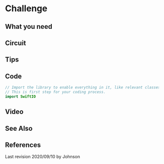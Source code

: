 # Challenge

## What you need

## Circuit

## Tips

## Code

```swift
// Import the library to enable everything in it, like relevant classes and methods. 
// This is first step for your coding process.
import SwiftIO
```

## Video

## See Also

## References

Last revision 2020/09/10 by Johnson

